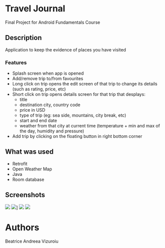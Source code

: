 # Travel Journal
Final Project for Android Fundamentals Course 

## Description
Application to keep the evidence of places you have visited

### Features
- Splash screen when app is opened
- Add/remove trip to/from favourites
- Long click on trip opens the edit screen of that trip to change its details (such as rating, price, etc)
- Short click on trip opens details screen for that trip that desplays:
  - title
  - destination city, country code
  - price in USD
  - type of trip (eg: sea side, mountains, city break, etc)
  - start and end date
  - weather from that city at current time (temperature + min and max of the day, humidity and pressure)
- Add trip by clicking on the floating button in right bottom corner

## What was used
- Retrofit
- Open Weather Map
- Java
- Room database

## Screenshots
![](https://github.com/bettyandreea/Trips_Android_Fundamentals/blob/master/images/main_screen.png)
![](https://github.com/bettyandreea/Trips_Android_Fundamentals/blob/master/images/add_screen.png)]
![](https://github.com/bettyandreea/Trips_Android_Fundamentals/blob/master/images/edit_screen.png)
![](https://github.com/bettyandreea/Trips_Android_Fundamentals/blob/master/images/nav_drawer_screen.png)

# Authors
Beatrice Andreea Vizuroiu
